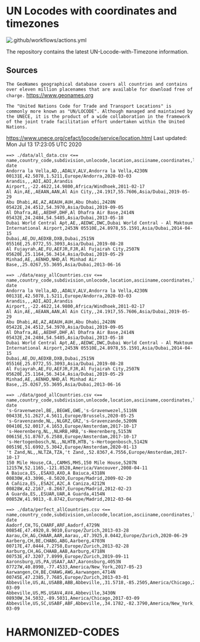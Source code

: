 # UN Locodes with coordinates and timezones 
![.github/workflows/actions.yml](https://github.com/marek5050/UN-Locode-with-Timezone/workflows/.github/workflows/actions.yml/badge.svg)

The repository contains the latest UN-Locode-with-Timezone information.


## Sources
`The GeoNames geographical database covers all countries and contains over eleven million placenames that are available for download free of charge.`
https://www.geonames.org


`The "United Nations Code for Trade and Transport Locations" is commonly more known as "UN/LOCODE". Although managed and maintained by the UNECE, it is the product of a wide collaboration in the framework of the joint trade facilitation effort undertaken within the United Nations.`

https://www.unece.org/cefact/locode/service/location.html
Last updated:  Mon Jul 13 17:23:05 UTC 2020
```
==> ./data/all_data.csv <==
name,country_code,subdivision,unlocode,location,asciiname,coordinates,latitude,longitude,timezone,modification date
Andorra la Vella,AD,,ADALV,ALV,Andorra la Vella,4230N 00131E,42.5078,1.5211,Europe/Andorra,2020-03-03
Arandis,,,ADI,ADI,Arandis Airport,,-22.4622,14.9800,Africa/Windhoek,2011-02-17
Al Ain,AE,,AEAAN,AAN,Al Ain City,,24.1917,55.7606,Asia/Dubai,2019-05-29
Abu Dhabi,AE,AZ,AEAUH,AUH,Abu Dhabi,2428N 05422E,24.4512,54.3970,Asia/Dubai,2019-09-05
Al Dhafra,AE,,AEDHF,DHF,Al Dhafra Air Base,2414N 05432E,24.2484,54.5485,Asia/Dubai,2013-05-18
Dubai World Central Apt,AE,,AEDWC,DWC,Dubai World Central - Al Maktoum International Airport,2453N 05510E,24.8978,55.1591,Asia/Dubai,2014-04-15
Dubai,AE,DU,AEDXB,DXB,Dubai,2515N 05516E,25.0772,55.3093,Asia/Dubai,2019-08-28
Al Fujayrah,AE,FU,AEFJR,FJR,Al Fujairah City,2507N 05620E,25.1164,56.3414,Asia/Dubai,2019-05-29
Minhad,AE,,AENHD,NHD,Al Minhad Air Base,,25.0267,55.3695,Asia/Dubai,2013-06-16

==> ./data/easy_allCountries.csv <==
name,country_code,subdivision,unlocode,location,asciiname,coordinates,latitude,longitude,timezone,modification date
Andorra la Vella,AD,,ADALV,ALV,Andorra la Vella,4230N 00131E,42.5078,1.5211,Europe/Andorra,2020-03-03
Arandis,,,ADI,ADI,Arandis Airport,,-22.4622,14.9800,Africa/Windhoek,2011-02-17
Al Ain,AE,,AEAAN,AAN,Al Ain City,,24.1917,55.7606,Asia/Dubai,2019-05-29
Abu Dhabi,AE,AZ,AEAUH,AUH,Abu Dhabi,2428N 05422E,24.4512,54.3970,Asia/Dubai,2019-09-05
Al Dhafra,AE,,AEDHF,DHF,Al Dhafra Air Base,2414N 05432E,24.2484,54.5485,Asia/Dubai,2013-05-18
Dubai World Central Apt,AE,,AEDWC,DWC,Dubai World Central - Al Maktoum International Airport,2453N 05510E,24.8978,55.1591,Asia/Dubai,2014-04-15
Dubai,AE,DU,AEDXB,DXB,Dubai,2515N 05516E,25.0772,55.3093,Asia/Dubai,2019-08-28
Al Fujayrah,AE,FU,AEFJR,FJR,Al Fujairah City,2507N 05620E,25.1164,56.3414,Asia/Dubai,2019-05-29
Minhad,AE,,AENHD,NHD,Al Minhad Air Base,,25.0267,55.3695,Asia/Dubai,2013-06-16

==> ./data/good_allCountries.csv <==
name,country_code,subdivision,unlocode,location,asciiname,coordinates,latitude,longitude,timezone,modification date
's-Gravenwezel,BE,,BEGWE,GWE,'s-Gravenwezel,5116N 00433E,51.2627,4.5611,Europe/Brussels,2020-05-25
's-Gravenzande,NL,,NLGRZ,GRZ,'s-Gravenzande,5200N 00410E,52.0017,4.1653,Europe/Amsterdam,2017-10-17
's-Heerenberg,NL,,NLHRB,HRB,'s-Heerenberg,5153N 00615E,51.8767,6.2588,Europe/Amsterdam,2017-10-17
's-Hertogenbosch,NL,,NLHTB,HTB,'s-Hertogenbosch,5142N 00519E,51.6992,5.3042,Europe/Amsterdam,2020-01-13
't Zand,NL,,NLTZA,TZA,'t Zand,,52.8367,4.7556,Europe/Amsterdam,2017-10-17
150 Mile House,CA,,CAMHS,MHS,150 Mile House,5207N 12157W,52.1165,-121.8528,America/Vancouver,2008-04-11
A Baiuca,ES,,ESAXO,AXO,A Baiuca,4318N 00830W,43.3096,-8.5020,Europe/Madrid,2009-02-20
A Cañiza,ES,,ESA2C,A2C,A Caniza,4212N 00828W,42.2167,-8.2667,Europe/Madrid,2012-02-23
A Guarda,ES,,ESUAR,UAR,A Guarda,4154N 00852W,41.9013,-8.8742,Europe/Madrid,2012-03-04

==> ./data/perfect_allCountries.csv <==
name,country_code,subdivision,unlocode,location,asciiname,coordinates,latitude,longitude,timezone,modification date
Aadorf,CH,TG,CHARF,ARF,Aadorf,4729N 00854E,47.4920,8.9010,Europe/Zurich,2013-03-28
Aarau,CH,AG,CHAAR,AAR,Aarau,,47.3925,8.0442,Europe/Zurich,2020-06-29
Aarberg,CH,BE,CHABG,ABG,Aarberg,4703N 00717E,47.0444,7.2758,Europe/Zurich,2013-02-28
Aarburg,CH,AG,CHAAB,AAB,Aarburg,4718N 00753E,47.3207,7.8999,Europe/Zurich,2019-09-11
Aaronsburg,US,PA,USAA7,AA7,Aaronsburg,4053N 07727W,40.8998,-77.4533,America/New_York,2017-05-23
Aarwangen,CH,BE,CHAWG,AWG,Aarwangen,4714N 00745E,47.2385,7.7685,Europe/Zurich,2013-03-01
Abbeville,US,AL,USABB,ABB,Abbeville,,31.5718,-85.2505,America/Chicago,2017-03-09
Abbeville,US,MS,USAV4,AV4,Abbeville,3430N 08930W,34.5032,-89.5031,America/Chicago,2017-03-09
Abbeville,US,SC,USABF,ABF,Abbeville,,34.1782,-82.3790,America/New_York,2017-03-09
```
# HARMONIZED-CODES
